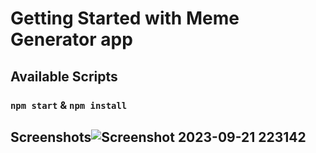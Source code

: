 # Getting Started with Meme Generator app

## Available Scripts

### `npm start` & `npm install` 

## Screenshots![Screenshot 2023-09-21 223142](https://github.com/amanr-dev/meme-generator/assets/124811276/1a65d7a6-2687-4024-a494-4ddfbb78a1b2)


